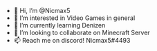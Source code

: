 - 👋 Hi, I’m @Nicmax5
- 👀 I’m interested in Video Games in general
- 🌱 I’m currently learning Denizen
- 💞️ I’m looking to collaborate on Minecraft Server
- 📫 Reach me on discord! Nicmax5#4493

<!---
Nicmax5/Nicmax5 is a ✨ special ✨ repository because its `README.md` (this file) appears on your GitHub profile.
You can click the Preview link to take a look at your changes.
--->
